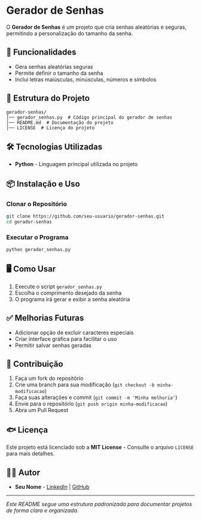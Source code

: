 # Gerador de Senhas

O **Gerador de Senhas** é um projeto que cria senhas aleatórias e seguras, permitindo a personalização do tamanho da senha.

## 🚀 Funcionalidades

- Gera senhas aleatórias seguras
- Permite definir o tamanho da senha
- Inclui letras maiúsculas, minúsculas, números e símbolos

## 📂 Estrutura do Projeto

```
gerador-senhas/
│── gerador_senhas.py  # Código principal do gerador de senhas
│── README.md  # Documentação do projeto
│── LICENSE  # Licença do projeto
```

## 🛠️ Tecnologias Utilizadas

- **Python** - Linguagem principal utilizada no projeto

## 📦 Instalação e Uso

### Clonar o Repositório
```bash
git clone https://github.com/seu-usuario/gerador-senhas.git
cd gerador-senhas
```

### Executar o Programa
```bash
python gerador_senhas.py
```

## 🖥️ Como Usar

1. Execute o script `gerador_senhas.py`
2. Escolha o comprimento desejado da senha
3. O programa irá gerar e exibir a senha aleatória

## ✅ Melhorias Futuras

- Adicionar opção de excluir caracteres especiais
- Criar interface gráfica para facilitar o uso
- Permitir salvar senhas geradas

## 🤝 Contribuição

1. Faça um fork do repositório
2. Crie uma branch para sua modificação (`git checkout -b minha-modificacao`)
3. Faça suas alterações e commit (`git commit -m 'Minha melhoria'`)
4. Envie para o repositório (`git push origin minha-modificacao`)
5. Abra um Pull Request

## 🐟 Licença

Este projeto está licenciado sob a **MIT License** - Consulte o arquivo `LICENSE` para mais detalhes.

## 🧑‍💻 Autor

- **Seu Nome** - [LinkedIn](https://www.linkedin.com/in/humberto-freitas-a0ba95274/) | [GitHub](https://github.com/seu-usuario)

---

*Este README segue uma estrutura padronizada para documentar projetos de forma clara e organizada.*


